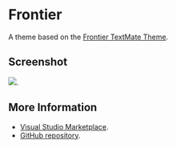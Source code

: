 # Frontier

A theme based on the [Frontier TextMate Theme](http://colorsublime.com/theme/Frontier).


## Screenshot
![](https://raw.githubusercontent.com/gerane/VSCodeThemes/master/gerane.Theme-Frontier/screenshot.png).


## More Information
* [Visual Studio Marketplace](https://marketplace.visualstudio.com/items/gerane.Theme-Frontier).
* [GitHub repository](https://github.com/gerane/VSCodeThemes).
